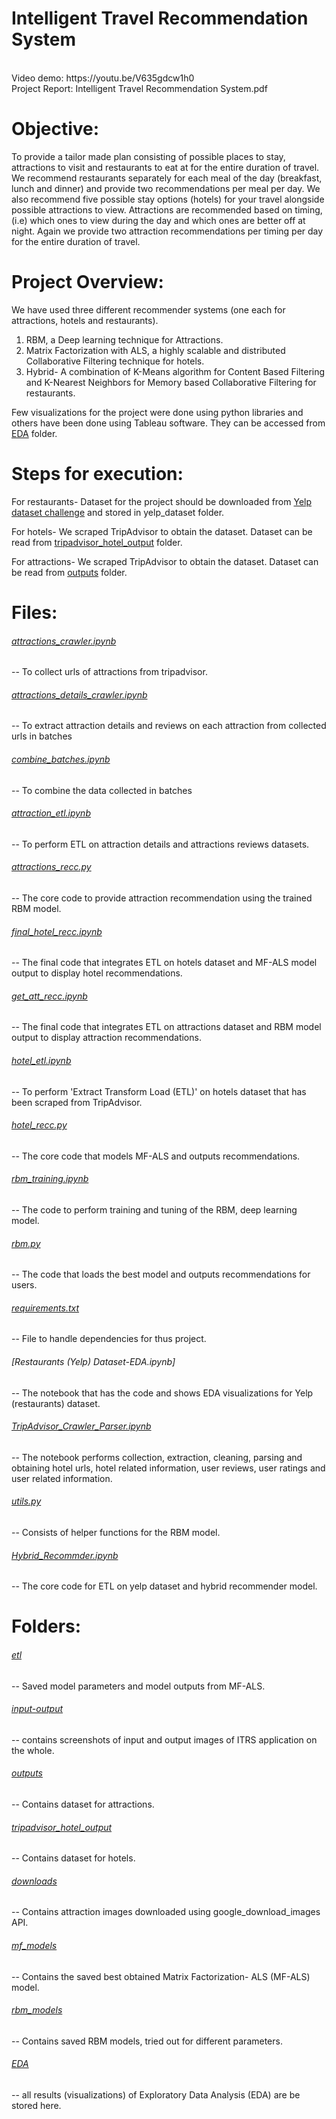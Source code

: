 # Intelligent Travel Recommendation System <br />
<br />
Video demo: https://youtu.be/V635gdcw1h0 <br />
Project Report: Intelligent Travel Recommendation System.pdf

# Objective:
To provide a tailor made plan consisting of possible places to stay, attractions to visit and restaurants to eat at for the entire duration of travel. We recommend restaurants separately for each meal of the day (breakfast, lunch and dinner) and provide two recommendations per meal per day. We also recommend five possible stay options (hotels) for your travel alongside possible attractions to view. Attractions are recommended based on timing, (i.e) which ones to view during the day and which ones are better off at night. Again we provide two attraction recommendations per timing per day for the entire duration of travel.

# Project Overview:
We have used three different recommender systems (one each for attractions, hotels and restaurants).
1. RBM, a Deep learning technique for Attractions.
2. Matrix Factorization with ALS, a highly scalable and distributed Collaborative Filtering technique for hotels.
3. Hybrid- A combination of K-Means algorithm for Content Based Filtering and K-Nearest Neighbors for Memory based Collaborative Filtering for restaurants.

Few visualizations for the project were done using python libraries and others have been done using Tableau software. They can be accessed from [EDA](/EDA) folder.

# Steps for execution:
For restaurants- Dataset for the project should be downloaded from [Yelp dataset challenge](https://www.yelp.ca/dataset/download) and stored in yelp_dataset folder.

For hotels- We scraped TripAdvisor to obtain the dataset. Dataset can be read from [tripadvisor_hotel_output](/tripadvisor_hotel_output) folder.

For attractions- We scraped TripAdvisor to obtain the dataset. Dataset can be read from [outputs](/outputs) folder.

# Files: <br />
###### [attractions_crawler.ipynb](/attractions_crawler.ipynb)
  --  To collect urls of attractions from tripadvisor.

###### [attractions_details_crawler.ipynb](/attractions_details_crawler.ipynb)
  --  To extract attraction details and reviews on each attraction from collected urls in batches

###### [combine_batches.ipynb](/combine_batches.ipynb)
  --  To combine the data collected in batches

###### [attraction_etl.ipynb](/attraction_etl.ipynb)
  --  To perform ETL on attraction details and attractions reviews datasets.

###### [attractions_recc.py](/attractions_recc.py)
  -- The core code to provide attraction recommendation using the trained RBM model.

###### [final_hotel_recc.ipynb](/final_hotel_recc.ipynb)
  -- The final code that integrates ETL on hotels dataset and MF-ALS model output to display hotel recommendations.

###### [get_att_recc.ipynb](/get_att_recc.ipynb)
  -- The final code that integrates ETL on attractions dataset and RBM model output to display attraction recommendations.

###### [hotel_etl.ipynb](/hotel_etl.ipynb)
  -- To perform 'Extract Transform Load (ETL)' on hotels dataset that has been scraped from TripAdvisor.

###### [hotel_recc.py](/hotel_recc.py)
  -- The core code that models MF-ALS and outputs recommendations.

###### [rbm_training.ipynb](/rbm_training.ipynb)
  -- The code to perform training and tuning of the RBM, deep learning model.

###### [rbm.py](/rbm.py)
  -- The code that loads the best model and outputs recommendations for users.

###### [requirements.txt](/requirements.txt)
  -- File to handle dependencies for thus project.

###### [Restaurants (Yelp) Dataset-EDA.ipynb]
  -- The notebook that has the code and shows EDA visualizations for Yelp (restaurants) dataset.

###### [TripAdvisor_Crawler_Parser.ipynb](/TripAdvisor_Crawler_Parser.ipynb)
  -- The notebook performs collection, extraction, cleaning, parsing and obtaining hotel urls, hotel related information, user reviews, user ratings and user related information.

###### [utils.py](/utils.py)
  -- Consists of helper functions for the RBM model.

###### [Hybrid_Recommder.ipynb](/Hybrid_Recommder.ipynb)
  -- The core code for ETL on yelp dataset and hybrid recommender model.


# Folders:

###### [etl](/etl)
  -- Saved model parameters and model outputs from MF-ALS.

###### [input-output](/input-output)
  -- contains screenshots of input and output images of ITRS application on the whole.

###### [outputs](/outputs)
  -- Contains dataset for attractions.

###### [tripadvisor_hotel_output](/tripadvisor_hotel_output)
  -- Contains dataset for hotels.

###### [downloads](/downloads)
  -- Contains attraction images downloaded using google_download_images API.

###### [mf_models](/mf_models)
  -- Contains the saved best obtained Matrix Factorization- ALS (MF-ALS) model.

###### [rbm_models](/rbm_models)
  -- Contains saved RBM models, tried out for different parameters.

###### [EDA](/analysis)
  -- all results (visualizations) of Exploratory Data Analysis (EDA) are be stored here.

